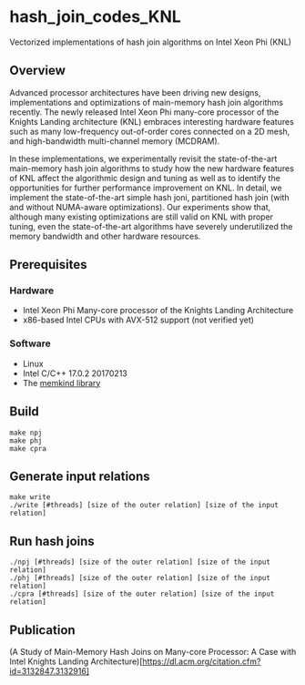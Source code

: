 # hash_join_codes_KNL
Vectorized implementations of hash join algorithms on Intel Xeon Phi (KNL)

## Overview
Advanced processor architectures have been driving new designs, implementations and optimizations of main-memory hash join algorithms recently. The newly released Intel Xeon Phi many-core processor of the Knights Landing architecture (KNL) embraces interesting hardware features such as many low-frequency out-of-order cores connected on a 2D mesh, and high-bandwidth multi-channel memory (MCDRAM). 

In these implementations, we experimentally revisit the state-of-the-art main-memory hash join algorithms to study how the new hardware features of KNL affect the algorithmic design and tuning as well as to identify the opportunities for further performance improvement on KNL. In detail, we implement the state-of-the-art simple hash joni, partitioned hash join (with and without NUMA-aware optimizations).  Our experiments show that, although many existing optimizations are still valid on KNL with proper tuning, even the state-of-the-art algorithms have severely underutilized the memory bandwidth and other hardware resources. 

## Prerequisites

### Hardware

* Intel Xeon Phi Many-core processor of the Knights Landing Architecture 
* x86-based Intel CPUs with AVX-512 support (not verified yet)

### Software

* Linux 
* Intel C/C++ 17.0.2 20170213
* The [memkind library](https://github.com/memkind/memkind)

## Build
```
make npj
make phj
make cpra
```

## Generate input relations
```
make write
./write [#threads] [size of the outer relation] [size of the input relation] 
```

## Run hash joins
```
./npj [#threads] [size of the outer relation] [size of the input relation]
./phj [#threads] [size of the outer relation] [size of the input relation]
./cpra [#threads] [size of the outer relation] [size of the input relation]
```

## Publication

(A Study of Main-Memory Hash Joins on Many-core Processor: A Case with Intel Knights Landing Architecture)[https://dl.acm.org/citation.cfm?id=3132847.3132916]
